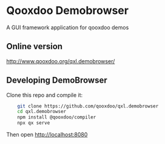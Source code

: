 # Qooxdoo Demobrowser

A GUI framework application for qooxdoo demos

## Online version

http://www.qooxdoo.org/qxl.demobrowser/ 

## Developing DemoBrowser
Clone this repo and compile it:

```bash
    git clone https://github.com/qooxdoo/qxl.demobrowser
    cd qxl.demobrowser
    npm install @qooxdoo/compiler
    npx qx serve
```
Then open [http://localhost:8080](http://localhost:8080)

